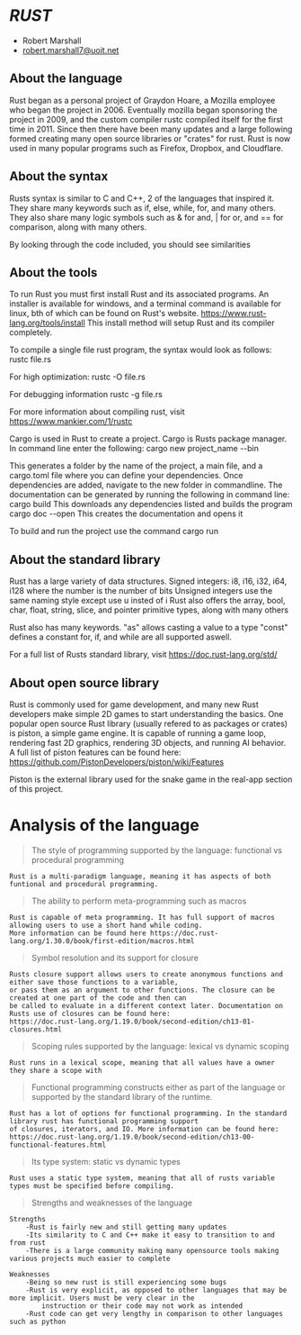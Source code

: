 # _RUST_

- Robert Marshall
- robert.marshall7@uoit.net

## About the language

Rust began as a personal project of Graydon Hoare, a Mozilla employee who began the project in 2006. Eventually mozilla began sponsoring the project in 2009, and the custom compiler rustc compiled itself for the first time in 2011. Since then there have been many updates and a large following formed creating many open source libraries or "crates" for rust. Rust is now used in many popular programs such as Firefox, Dropbox, and Cloudflare.

## About the syntax

Rusts syntax is similar to C and C++, 2 of the languages that inspired it. They share many keywords such as if, else, while, for, and many others. They also share many logic symbols such as & for and, | for or, and == for comparison, along with many others.

By looking through the code included, you should see similarities

## About the tools

To run Rust you must first install Rust and its associated programs. An installer is available for windows, and a terminal command is available for linux, bth of which can be found on Rust's website. https://www.rust-lang.org/tools/install
This install method will setup Rust and its compiler completely.

To compile a single file rust program, the syntax would look as follows:
	rustc file.rs

For high optimization:
	rustc -O file.rs

For debugging information
	rustc -g file.rs

For more information about compiling rust, visit https://www.mankier.com/1/rustc

Cargo is used in Rust to create a project. Cargo is Rusts package manager. In command line enter the following:
	cargo new project_name --bin

This generates a folder by the name of the project, a main file, and a cargo.toml file where you can define your dependencies.
Once dependencies are added, navigate to the new folder in commandline. The documentation can be generated by running the following in command line:
	cargo build
		This downloads any dependencies listed and builds the program
	cargo doc --open
		This creates the documentation and opens it

To build and run the project use the command
	cargo run

## About the standard library

Rust has a large variety of data structures. 
Signed integers: i8, i16, i32, i64, i128 where the number is the number of bits
Unsigned integers use the same naming style except use u insted of i
Rust also offers the array, bool, char, float, string, slice, and pointer primitive types, along with many others

Rust also has many keywords.
"as" allows casting a value to a type
"const" defines a constant
for, if, and while are all supported aswell.

For a full list of Rusts standard library, visit https://doc.rust-lang.org/std/

## About open source library

Rust is commonly used for game development, and many new Rust developers make simple 2D games to start understanding the basics.
One popular open source Rust library (usually refered to as packages or crates) is piston, a simple game engine. It is capable of running a game loop, rendering fast 2D graphics, rendering 3D objects, and running AI behavior. A full list of piston features can be found here: https://github.com/PistonDevelopers/piston/wiki/Features

Piston is the external library used for the snake game in the real-app section of this project. 

# Analysis of the language

>The style of programming supported by the language: functional vs procedural programming

	Rust is a multi-paradigm language, meaning it has aspects of both funtional and procedural programming.

>The ability to perform meta-programming such as macros

	Rust is capable of meta programming. It has full support of macros allowing users to use a short hand while coding. 
	More information can be found here https://doc.rust-lang.org/1.30.0/book/first-edition/macros.html

>Symbol resolution and its support for closure

	Rusts closure support allows users to create anonymous functions and either save those functions to a variable, 
	or pass them as an argument to other functions. The closure can be created at one part of the code and then can 
	be called to evaluate in a different context later. Documentation on Rusts use of closures can be found here:  
	https://doc.rust-lang.org/1.19.0/book/second-edition/ch13-01-closures.html

>Scoping rules supported by the language: lexical vs dynamic scoping

	Rust runs in a lexical scope, meaning that all values have a owner they share a scope with

>Functional programming constructs either as part of the language or supported by the standard library of the runtime.

	Rust has a lot of options for functional programming. In the standard library rust has functional programming support 
	of closures, iterators, and IO. More information can be found here:
	https://doc.rust-lang.org/1.19.0/book/second-edition/ch13-00-functional-features.html

>Its type system: static vs dynamic types

	Rust uses a static type system, meaning that all of rusts variable types must be specified before compiling.

>Strengths and weaknesses of the language

	Strengths
		-Rust is fairly new and still getting many updates
		-Its similarity to C and C++ make it easy to transition to and from rust
		-There is a large community making many opensource tools making various projects much easier to complete

	Weaknesses
		-Being so new rust is still experiencing some bugs
		-Rust is very explicit, as opposed to other languages that may be more implicit. Users must be very clear in the 
			instruction or their code may not work as intended
		-Rust code can get very lengthy in comparison to other languages such as python
